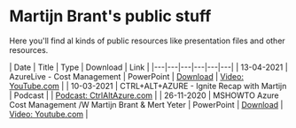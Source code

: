 # Martijn Brant's public stuff

Here you'll find al kinds of public resources like presentation files and other resources.

| Date | Title | Type | Download | Link |
|---|---|---|---|---|---|
| 13-04-2021 | AzureLive - Cost Management | PowerPoint | [Download](https://github.com/martijn-brant/public/raw/main/Talks/2021-04-13%20-%20AzureLive%20-%20Cost%20Management.pptx) | [Video: YouTube.com](https://youtu.be/s-880YBFRUg?t=7011) |
| 10-03-2021 | CTRL+ALT+AZURE - Ignite Recap with Martijn | Podcast |  | [Podcast: CtrlAltAzure.com](https://ctrlaltazure.com/episodes/072-ignite-recap-with-martijn) |
| 26-11-2020 | MSHOWTO Azure Cost Management /W Martijn Brant & Mert Yeter | PowerPoint | [Download](https://github.com/martijn-brant/public/raw/main/Talks/2020-11-26%20-%20MSHOWTO%20-%20Azure%20Cost%20Management.pptx) | [Video: Youtube.com](https://www.youtube.com/watch?v=cmyxzeRmBkI) |
